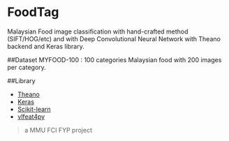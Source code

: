 # FoodTag

Malaysian Food image classification with hand-crafted method (SIFT/HOG/etc) and with Deep Convolutional Neural Network with Theano backend and Keras library. 

##Dataset
MYFOOD-100 : 100 categories Malaysian food with 200 images per category.

##Library
* [Theano](https://github.com/Theano/Theano)
* [Keras](https://github.com/fchollet/keras)
* [Scikit-learn](https://github.com/scikit-learn/scikit-learn)
* [vlfeat4py](https://github.com/taoari/vlfeat4py)

> a MMU FCI FYP project
